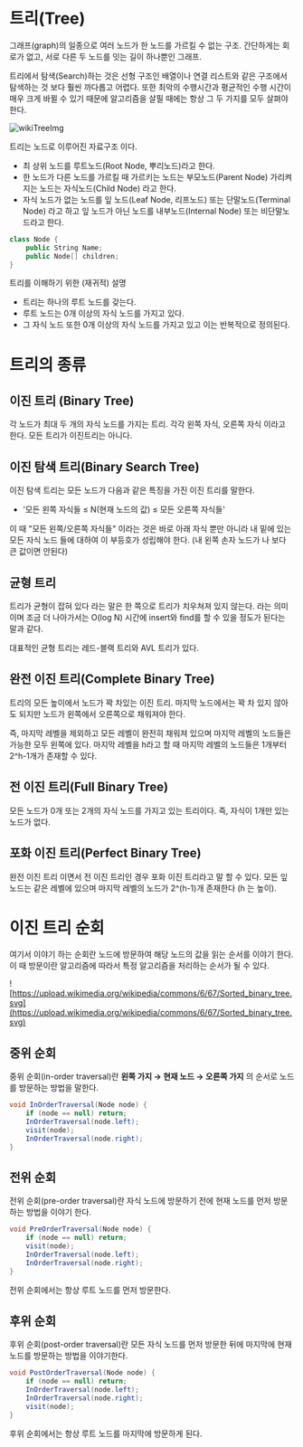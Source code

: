 # 트리(Tree)

그래프(graph)의 일종으로 여러 노드가 한 노드를 가르킬 수 없는 구조. 간단하게는 회로가 없고, 서로 다른 두 노드를 잇는 길이 하나뿐인 그래프.

트리에서 탐색(Search)하는 것은 선형 구조인 배열이나 연결 리스트와 같은 구조에서 탐색하는 것 보다 훨씬 까다롭고 어렵다. 또한 최악의 수행시간과 평균적인 수행 시간이 매우 크게 바뀔 수 있기 때문에 알고리즘을 살필 때에는 항상 그 두 가지를 모두 살펴야 한다. 

![wikiTreeImg](https://upload.wikimedia.org/wikipedia/commons/thumb/5/5f/Tree_%28computer_science%29.svg/440px-Tree_%28computer_science%29.svg.png)

트리는 노드로 이루어진 자료구조 이다. 

- 최 상위 노드를 루트노드(Root Node, 뿌리노드)라고 한다.
- 한 노드가 다른 노드를 가르킬 때 가르키는 노드는 부모노드(Parent Node) 가리켜 지는 노드는 자식노드(Child Node) 라고 한다.
- 자식 노드가 없는 노드를 잎 노드(Leaf Node, 리프노드) 또는 단말노드(Terminal Node) 라고 하고 잎 노드가 아닌 노드를 내부노드(Internal Node) 또는 비단말노드라고 한다.

```csharp
class Node {
	public String Name;
	public Node[] children;
}
```

트리를 이해하기 위한 (재귀적) 설명

- 트리는 하나의 루트 노드를 갖는다.
- 루트 노드는 0개 이상의 자식 노드를 가지고 있다.
- 그 자식 노드 또한 0개 이상의 자식 노드를 가지고 있고 이는 반복적으로 정의된다.

# 트리의 종류

## 이진 트리 (Binary Tree)

각 노드가 최대 두 개의 자식 노드를 가지는 트리. 각각 왼쪽 자식, 오른쪽 자식 이라고 한다. 모든 트리가 이진트리는 아니다.

## 이진 탐색 트리(Binary Search Tree)

이진 탐색 트리는 모든 노드가 다음과 같은 특징을 가진 이진 트리를 말한다.

- '모든 왼쪽 자식들 ≤ N(현재 노드의 값) ≤ 모든 오른쪽 자식들'

이 때 "모든 왼쪽/오른쪽 자식들" 이라는 것은 바로 아래 자식 뿐만 아니라 내 밑에 있는 모든 자식 노드 들에 대하여 이 부등호가 성립해야 한다. (내 왼쪽 손자 노드가 나 보다 큰 값이면 안된다)

## 균형 트리

트리가 균형이 잡혀 있다 라는 말은 한 쪽으로 트리가 치우쳐져 있지 않는다. 라는 의미이며 조금 더 나아가서는 O(log N) 시간에 insert와 find를 할 수 있을 정도가 된다는 말과 같다.

대표적인 균형 트리는 레드-블랙 트리와 AVL 트리가 있다.

## 완전 이진 트리(Complete Binary Tree)

트리의 모든 높이에서 노드가 꽉 차있는 이진 트리. 마지막 노드에서는 꽉 차 있지 않아도 되지만 노드가 왼쪽에서 오른쪽으로 채워져야 한다.

즉, 마지막 레벨을 제외하고 모든 레벨이 완전히 채워져 있으며 마지막 레벨의 노드들은 가능한 모두 왼쪽에 있다. 마지막 레벨을 h라고 할 때 마지막 레벨의 노드들은 1개부터 2^h-1개가 존재할 수 있다. 

## 전 이진 트리(Full Binary Tree)

모든 노드가 0개 또는 2개의 자식 노드를 가지고 있는 트리이다. 즉, 자식이 1개만 있는 노드가 없다.

## 포화 이진 트리(Perfect Binary Tree)

완전 이진 트리 이면서 전 이진 트리인 경우 포화 이진 트리라고 말 할 수 있다. 모든 잎 노드는 같은 레벨에 있으며 마지막 레벨의 노드가 2^(h-1)개 존재한다 (h 는 높이).

# 이진 트리 순회

여기서 이야기 하는 순회란 노드에 방문하여 해당 노드의 값을 읽는 순서를 이야기 한다. 이 때 방문이란 알고리즘에 따라서 특정 알고리즘을 처리하는 순서가 될 수 있다. 

![https://upload.wikimedia.org/wikipedia/commons/6/67/Sorted_binary_tree.svg](https://upload.wikimedia.org/wikipedia/commons/6/67/Sorted_binary_tree.svg)

## 중위 순회

중위 순회(in-order traversal)란 **왼쪽 가지 → 현재 노드 → 오른쪽 가지** 의 순서로 노드를 방문하는 방법을 말한다.

```csharp
void InOrderTraversal(Node node) {
	if (node == null) return;
	InOrderTraversal(node.left);
	visit(node);
	InOrderTraversal(node.right);
}
```

## 전위 순회

전위 순회(pre-order traversal)란 자식 노드에 방문하기 전에 현재 노드를 먼저 방문하는 방법을 이야기 한다.

```csharp
void PreOrderTraversal(Node node) {
	if (node == null) return;
	visit(node);
	InOrderTraversal(node.left);
	InOrderTraversal(node.right);
}
```

전위 순회에서는 항상 루트 노드를 먼저 방문한다.

## 후위 순회

후위 순회(post-order traversal)란 모든 자식 노드를 먼저 방문한 뒤에 마지막에 현재 노드를 방문하는 방법을 이야기한다.

```csharp
void PostOrderTraversal(Node node) {
	if (node == null) return;
	InOrderTraversal(node.left);
	InOrderTraversal(node.right);
	visit(node);
}
```

후위 순회에서는 항상 루트 노드를 마지막에 방문하게 된다.
